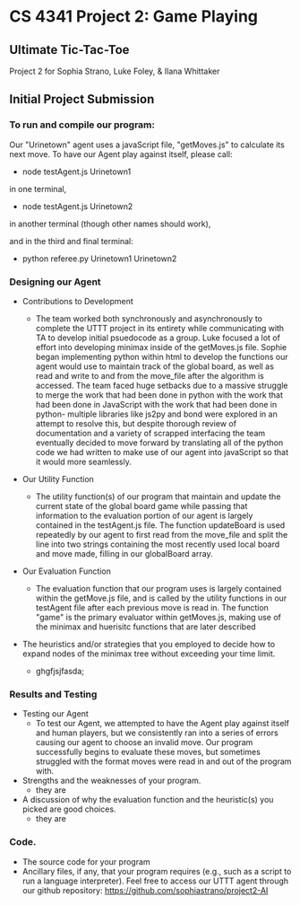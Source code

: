 # CS 4341 Project 2: Game Playing
## Ultimate Tic-Tac-Toe
Project 2 for Sophia Strano, Luke Foley, &amp; Ilana Whittaker

## Initial Project Submission


### To run and compile our program: 

Our "Urinetown" agent uses a javaScript file, "getMoves.js" to calculate its next move. To have our Agent play against itself, please call:
   - node testAgent.js Urinetown1
   
in one terminal, 
   - node testAgent.js Urinetown2
   
in another terminal (though other names should work),

and in the third and final terminal: 
   - python referee.py Urinetown1 Urinetown2
### Designing our Agent

- Contributions to Development
   - The team worked both synchronously and asynchronously to complete the UTTT project in its entirety while communicating with TA to develop initial psuedocode as a group. Luke focused a lot of effort into developing minimax inside of the getMoves.js file. Sophie began implementing python within html to develop the functions our agent would use to maintain track of the global board, as well as read and write to and from the move_file after the algorithm is accessed. The team faced huge setbacks due to a massive struggle to merge the work that had been done in python with the work that had been done in JavaScript with the work that had been done in python- multiple libraries like js2py and bond were explored in an attempt to resolve this, but despite thorough review of documentation and a variety of scrapped interfacing the team eventually decided to move forward by translating all of the python code we had written to make use of our agent into javaScript so that it would more seamlessly. 

- Our Utility Function
   - The utility function(s) of our program that maintain and update the current state of the global board game while passing that information to the evaluation portion of our agent is largely contained in the testAgent.js file. The function updateBoard is used repeatedly by our agent to first read from the move_file and split the line into two strings containing the most recently used local board and move made, filling in our globalBoard array.
- Our Evaluation Function
   - The evaluation function that our program uses is largely contained within the getMove.js file, and is called by the utility functions in our testAgent file after each previous move is read in. The function "game" is the primary evaluator within getMoves.js, making use of the minimax and huerisitc functions that are later described
- The heuristics and/or strategies that you employed to decide how to expand nodes of the minimax tree without exceeding your time limit.
   - ghgfjsjfasda;
### Results and Testing
- Testing our Agent
   - To test our Agent, we attempted to have the Agent play against itself and human players, but we consistently ran into a series of errors causing our agent to choose an invalid move. Our program successfully begins to evaluate these moves, but sometimes struggled with the format moves were read in and out of the program with.
-  Strengths and the weaknesses of your program.
   -  they are
- A discussion of why the evaluation function and the heuristic(s) you picked are good choices.
   - they are

### Code.  
- The source code for your program
- Ancillary files, if any, that your program requires (e.g., such as a script to run a language interpreter).
Feel free to access our UTTT agent through our github repository: https://github.com/sophiastrano/project2-AI

